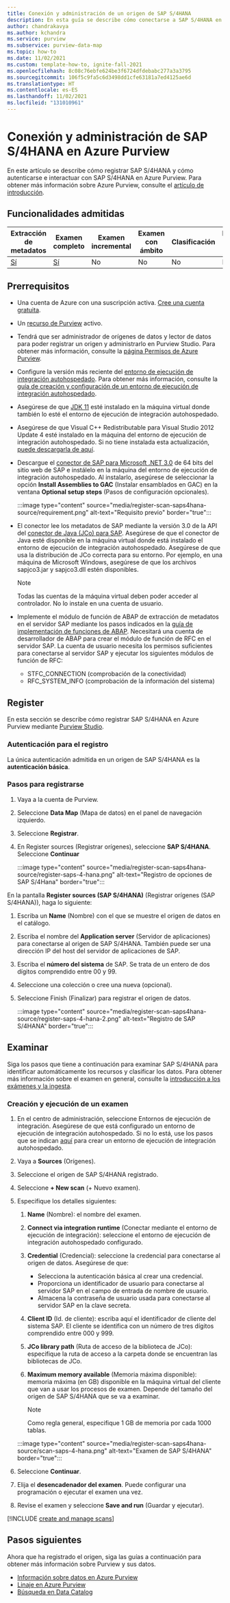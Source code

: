 ```yaml
---
title: Conexión y administración de un origen de SAP S/4HANA
description: En esta guía se describe cómo conectarse a SAP S/4HANA en Azure Purview y cómo usar las características de Purview para examinar y administrar el origen de SAP S/4HANA.
author: chandrakavya
ms.author: kchandra
ms.service: purview
ms.subservice: purview-data-map
ms.topic: how-to
ms.date: 11/02/2021
ms.custom: template-how-to, ignite-fall-2021
ms.openlocfilehash: 8c08c76ebfe624be3f6724dfdebabc277a3a3795
ms.sourcegitcommit: 106f5c9fa5c6d3498dd1cfe63181a7ed4125ae6d
ms.translationtype: HT
ms.contentlocale: es-ES
ms.lasthandoff: 11/02/2021
ms.locfileid: "131010961"
---
```

# <a name="connect-to-and-manage-sap-s4hana-in-azure-purview"></a>Conexión y administración de SAP S/4HANA en Azure Purview

En este artículo se describe cómo registrar SAP S/4HANA y cómo autenticarse e interactuar con SAP S/4HANA en Azure Purview. Para obtener más información sobre Azure Purview, consulte el [artículo de introducción](overview.md).

## <a name="supported-capabilities"></a>Funcionalidades admitidas

|**Extracción de metadatos**|  **Examen completo**  |**Examen incremental**|**Examen con ámbito**|**Clasificación**|**Directiva de acceso**|**Lineage**|
|---|---|---|---|---|---|---|
| [Sí](#register)| [Sí](#scan)| No | No | No | No| [Sí](how-to-lineage-sapecc.md)|

## <a name="prerequisites"></a>Prerrequisitos

* Una cuenta de Azure con una suscripción activa. [Cree una cuenta gratuita](https://azure.microsoft.com/free/?WT.mc_id=A261C142F).

* Un [recurso de Purview](create-catalog-portal.md) activo.

* Tendrá que ser administrador de orígenes de datos y lector de datos para poder registrar un origen y administrarlo en Purview Studio. Para obtener más información, consulte la [página Permisos de Azure Purview](catalog-permissions.md).

* Configure la versión más reciente del [entorno de ejecución de integración autohospedado](https://www.microsoft.com/download/details.aspx?id=39717). Para obtener más información, consulte la [guía de creación y configuración de un entorno de ejecución de integración autohospedado](../data-factory/create-self-hosted-integration-runtime.md).

* Asegúrese de que [JDK 11](https://www.oracle.com/java/technologies/javase-jdk11-downloads.html) esté instalado en la máquina virtual donde también lo esté el entorno de ejecución de integración autohospedado.

* Asegúrese de que Visual C++ Redistributable para Visual Studio 2012 Update 4 esté instalado en la máquina del entorno de ejecución de integración autohospedado. Si no tiene instalada esta actualización, [puede descargarla de aquí](https://www.microsoft.com/download/details.aspx?id=30679).

* Descargue el [conector de SAP para Microsoft .NET 3.0](https://support.sap.com/en/product/connectors/msnet.html) de 64 bits del sitio web de SAP e instálelo en la máquina del entorno de ejecución de integración autohospedado. Al instalarlo, asegúrese de seleccionar la opción **Install Assemblies to GAC** (Instalar ensamblados en GAC) en la ventana **Optional setup steps** (Pasos de configuración opcionales).

    :::image type="content" source="media/register-scan-saps4hana-source/requirement.png" alt-text="Requisito previo" border="true":::

* El conector lee los metadatos de SAP mediante la versión 3.0 de la API del [conector de Java (JCo) para SAP](https://support.sap.com/en/product/connectors/jco.html). Asegúrese de que el conector de Java esté disponible en la máquina virtual donde está instalado el entorno de ejecución de integración autohospedado. Asegúrese de que usa la distribución de JCo correcta para su entorno. Por ejemplo, en una máquina de Microsoft Windows, asegúrese de que los archivos sapjco3.jar y sapjco3.dll estén disponibles.

    > [!Note]
    >Todas las cuentas de la máquina virtual deben poder acceder al controlador. No lo instale en una cuenta de usuario.

* Implemente el módulo de función de ABAP de extracción de metadatos en el servidor SAP mediante los pasos indicados en la [guía de implementación de funciones de ABAP](abap-functions-deployment-guide.md). Necesitará una cuenta de desarrollador de ABAP para crear el módulo de función de RFC en el servidor SAP. La cuenta de usuario necesita los permisos suficientes para conectarse al servidor SAP y ejecutar los siguientes módulos de función de RFC:
  * STFC_CONNECTION (comprobación de la conectividad)
  * RFC_SYSTEM_INFO (comprobación de la información del sistema)

## <a name="register"></a>Register

En esta sección se describe cómo registrar SAP S/4HANA en Azure Purview mediante [Purview Studio](https://web.purview.azure.com/).

### <a name="authentication-for-registration"></a>Autenticación para el registro

La única autenticación admitida en un origen de SAP S/4HANA es la **autenticación básica**.

### <a name="steps-to-register"></a>Pasos para registrarse

1. Vaya a la cuenta de Purview.
1. Seleccione **Data Map** (Mapa de datos) en el panel de navegación izquierdo.
1. Seleccione **Registrar**.
1. En Register sources (Registrar orígenes), seleccione **SAP S/4HANA**. Seleccione **Continuar**

    :::image type="content" source="media/register-scan-saps4hana-source/register-saps-4-hana.png" alt-text="Registro de opciones de SAP S/4Hana" border="true":::

En la pantalla **Register sources (SAP S/4HANA)** (Registrar orígenes (SAP S/4HANA)), haga lo siguiente:

1. Escriba un **Name** (Nombre) con el que se muestre el origen de datos en el catálogo.

1. Escriba el nombre del **Application server** (Servidor de aplicaciones) para conectarse al origen de SAP S/4HANA. También puede ser una dirección IP del host del servidor de aplicaciones de SAP.

1. Escriba el **número del sistema** de SAP. Se trata de un entero de dos dígitos comprendido entre 00 y 99.

1. Seleccione una colección o cree una nueva (opcional).

1. Seleccione Finish (Finalizar) para registrar el origen de datos.

    :::image type="content" source="media/register-scan-saps4hana-source/register-saps-4-hana-2.png" alt-text="Registro de SAP S/4HANA" border="true":::

## <a name="scan"></a>Examinar

Siga los pasos que tiene a continuación para examinar SAP S/4HANA para identificar automáticamente los recursos y clasificar los datos. Para obtener más información sobre el examen en general, consulte la [introducción a los exámenes y la ingesta](concept-scans-and-ingestion.md).

### <a name="create-and-run-scan"></a>Creación y ejecución de un examen

1. En el centro de administración, seleccione Entornos de ejecución de integración. Asegúrese de que está configurado un entorno de ejecución de integración autohospedado. Si no lo está, use los pasos que se indican [aquí](./manage-integration-runtimes.md) para crear un entorno de ejecución de integración autohospedado.

1. Vaya a **Sources** (Orígenes).

1. Seleccione el origen de SAP S/4HANA registrado.

1. Seleccione **+ New scan** (+ Nuevo examen).

1. Especifique los detalles siguientes:

    1. **Name** (Nombre): el nombre del examen.

    1. **Connect via integration runtime** (Conectar mediante el entorno de ejecución de integración): seleccione el entorno de ejecución de integración autohospedado configurado.

    1. **Credential** (Credencial): seleccione la credencial para conectarse al origen de datos. Asegúrese de que:

        * Selecciona la autenticación básica al crear una credencial.
        * Proporciona un identificador de usuario para conectarse al servidor SAP en el campo de entrada de nombre de usuario.
        * Almacena la contraseña de usuario usada para conectarse al servidor SAP en la clave secreta.

    1. **Client ID** (Id. de cliente): escriba aquí el identificador de cliente del sistema SAP. El cliente se identifica con un número de tres dígitos comprendido entre 000 y 999.

    1. **JCo library path** (Ruta de acceso de la biblioteca de JCo): especifique la ruta de acceso a la carpeta donde se encuentran las bibliotecas de JCo.

    1. **Maximum memory available** (Memoria máxima disponible): memoria máxima (en GB) disponible en la máquina virtual del cliente que van a usar los procesos de examen. Depende del tamaño del origen de SAP S/4HANA que se va a examinar.

        > [!Note]
        > Como regla general, especifique 1 GB de memoria por cada 1000 tablas.

    :::image type="content" source="media/register-scan-saps4hana-source/scan-saps-4-hana.png" alt-text="Examen de SAP S/4HANA" border="true":::

1. Seleccione **Continuar**.

1. Elija el **desencadenador del examen**. Puede configurar una programación o ejecutar el examen una vez.

1. Revise el examen y seleccione **Save and run** (Guardar y ejecutar).

[!INCLUDE [create and manage scans](includes/view-and-manage-scans.md)]

## <a name="next-steps"></a>Pasos siguientes

Ahora que ha registrado el origen, siga las guías a continuación para obtener más información sobre Purview y sus datos.

- [Información sobre datos en Azure Purview](concept-insights.md)
- [Linaje en Azure Purview](catalog-lineage-user-guide.md)
- [Búsqueda en Data Catalog](how-to-search-catalog.md)
